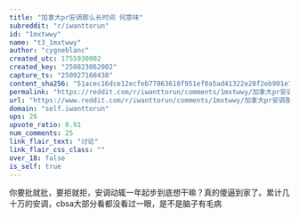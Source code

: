 ```yaml
---
title: "加拿大pr安调那么长时间 何意味"
subreddit: "r/iwanttorun"
id: "1mxtwwy"
name: "t3_1mxtwwy"
author: "cygneblanc"
created_utc: 1755930002
created_key: "250823062002"
capture_ts: "250927160438"
content_sha256: "51acec16dce12ecfeb77863618f951ef0a5ad41322e28f2eb901e70d40374aed"
permalink: "https://reddit.com/r/iwanttorun/comments/1mxtwwy/加拿大pr安调那么长时间_何意味/"
url: "https://www.reddit.com/r/iwanttorun/comments/1mxtwwy/加拿大pr安调那么长时间_何意味/"
domain: "self.iwanttorun"
ups: 26
upvote_ratio: 0.91
num_comments: 25
link_flair_text: "讨论"
link_flair_css_class: ""
over_18: false
is_self: true
---
```


你要批就批，要拒就拒，安调动辄一年起步到底想干嘛？真的傻逼到家了。累计几十万的安调，cbsa大部分看都没看过一眼，是不是脑子有毛病
